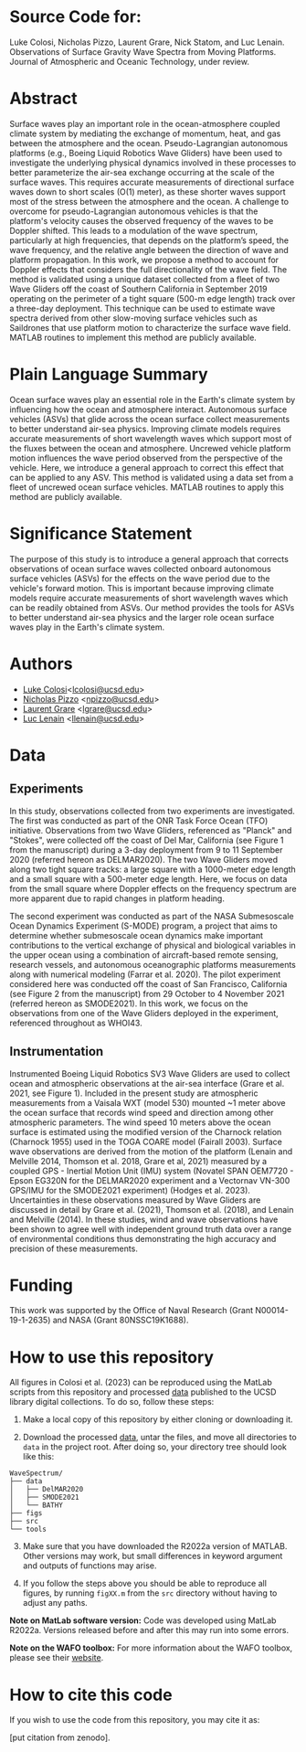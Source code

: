 # Source Code for: 

Luke Colosi, Nicholas Pizzo, Laurent Grare, Nick Statom, and Luc Lenain. Observations of Surface Gravity Wave Spectra from Moving Platforms. Journal of Atmospheric and Oceanic Technology, under review. 

# Abstract 

Surface waves play an important role in the ocean-atmosphere coupled climate system by mediating the exchange of momentum, heat, and gas between the atmosphere and the ocean. Pseudo-Lagrangian autonomous platforms (e.g., Boeing Liquid Robotics Wave Gliders) have been used to investigate the underlying physical dynamics involved in these processes to better parameterize the air-sea exchange occurring at the scale of the surface waves. This requires accurate measurements of directional surface waves down to short scales (O(1) meter), as these shorter waves support most of the stress between the atmosphere and the ocean. A challenge to overcome for pseudo-Lagrangian autonomous vehicles is that the platform's velocity causes the observed frequency of the waves to be Doppler shifted. This leads to a modulation of the wave spectrum, particularly at high frequencies, that depends on the platform’s speed, the wave frequency, and the relative angle between the direction of wave and platform propagation. In this work, we propose a method to account for Doppler effects that considers the full directionality of the wave field. The method is validated using a unique dataset collected from a fleet of two Wave Gliders off the coast of Southern California in September 2019 operating on the perimeter of a tight square (500-m edge length) track over a three-day deployment. This technique can be used to estimate wave spectra derived from other slow-moving surface vehicles such as Saildrones that use platform motion to characterize the surface wave field. MATLAB routines to implement this method are publicly available.

# Plain Language Summary

Ocean surface waves play an essential role in the Earth's climate system by influencing how the ocean and atmosphere interact. Autonomous surface vehicles (ASVs) that glide across the ocean surface collect measurements to better understand air-sea physics. Improving climate models requires accurate measurements of short wavelength waves which support most of the fluxes between the ocean and atmosphere. Uncrewed vehicle platform motion influences the wave period observed from the perspective of the vehicle. Here, we introduce a general approach to correct this effect that can be applied to any ASV. This method is validated using a data set from a fleet of uncrewed ocean surface vehicles. MATLAB routines to apply this method are publicly available.

# Significance Statement

The purpose of this study is to introduce a general approach that corrects observations of ocean surface waves collected onboard autonomous surface vehicles (ASVs) for the effects on the wave period due to the vehicle's forward motion. This is important because improving climate models require accurate measurements of short wavelength waves which can be readily obtained from ASVs. Our method provides the tools for ASVs to better understand air-sea physics and the larger role ocean surface waves play in the Earth's climate system. 

# Authors 
* [Luke Colosi](https://lcolosi.github.io/)<<lcolosi@ucsd.edu>>
* [Nicholas Pizzo](https://scripps.ucsd.edu/profiles/npizzo) <<npizzo@ucsd.edu>>
* [Laurent Grare](https://airsea.ucsd.edu/people/) <<lgrare@ucsd.edu>>
* [Luc Lenain](https://scripps.ucsd.edu/profiles/llenain) <<llenain@ucsd.edu>>

# Data

## Experiments

In this study, observations collected from two experiments are investigated. The first was conducted as part of the ONR Task Force Ocean (TFO) initiative. Observations from two Wave Gliders, referenced as "Planck" and "Stokes", were collected off the coast of Del Mar, California (see Figure 1 from the manuscript) during a 3-day deployment from 9 to 11 September 2020 (referred hereon as DELMAR2020). The two Wave Gliders moved along two tight square tracks: a large square with a 1000-meter edge length and a small square with a 500-meter edge length. Here, we focus on data from the small square where Doppler effects on the frequency spectrum are more apparent due to rapid changes in platform heading.

The second experiment was conducted as part of the NASA Submesoscale Ocean Dynamics Experiment (S-MODE) program, a project that aims to determine whether submesoscale ocean dynamics make important contributions to the vertical exchange of physical and biological variables in the upper ocean using a combination of aircraft-based remote sensing, research vessels, and autonomous oceanographic platforms measurements along with numerical modeling (Farrar et al. 2020). The pilot experiment considered here was conducted off the coast of San Francisco, California (see Figure 2 from the manuscript) from 29 October to 4 November 2021 (referred hereon as SMODE2021). In this work, we focus on the observations from one of the Wave Gliders deployed in the experiment, referenced throughout as WHOI43.  

## Instrumentation

Instrumented Boeing Liquid Robotics SV3 Wave Gliders are used to collect ocean and atmospheric observations at the air-sea interface (Grare et al. 2021, see Figure 1). Included in the present study are atmospheric measurements from a Vaisala WXT (model 530) mounted ~1 meter above the ocean surface that records wind speed and direction among other atmospheric parameters. The wind speed 10 meters above the ocean surface is estimated using the modified version of the Charnock relation (Charnock 1955) used in the TOGA COARE model (Fairall 2003). Surface wave observations are derived from the motion of the platform (Lenain and Melville 2014, Thomson et al. 2018, Grare et al, 2021) measured by a coupled GPS - Inertial Motion Unit (IMU) system (Novatel SPAN OEM7720 - Epson EG320N for the DELMAR2020 experiment and a Vectornav VN-300 GPS/IMU for the SMODE2021 experiment) (Hodges et al. 2023). Uncertainties in these observations measured by Wave Gliders are discussed in detail by Grare et al. (2021), Thomson et al. (2018), and  Lenain and Melville (2014). In these studies, wind and wave observations have been shown to agree well with independent ground truth data over a range of environmental conditions thus demonstrating the high accuracy and precision of these measurements.

# Funding
This work was supported by the Office of Naval Research (Grant N00014-19-1-2635) and NASA (Grant 80NSSC19K1688).

# How to use this repository

All figures in Colosi et al. (2023) can be reproduced using the MatLab scripts from this repository and processed [data](https://doi.org/10.6075/J0C829GC) published to the UCSD library digital collections. To do so, follow these steps:

1. Make a local copy of this repository by either cloning or downloading it.

2. Download the processed [data](https://doi.org/10.6075/J0C829GC), untar the files, and move all directories to `data` in the project root. After doing so, your directory tree should look like this:

```
WaveSpectrum/
├── data
│   ├── DelMAR2020
│   ├── SMODE2021
│   └── BATHY
├── figs
├── src
└── tools
```

3. Make sure that you have downloaded the R2022a version of MATLAB. Other versions may work, but small differences in keyword argument and outputs of functions may arise.   

4. If you follow the steps above you should be able to reproduce all figures, by running `figXX.m` from the `src` directory without having to adjust any paths.

**Note on MatLab software version:** Code was developed using MatLab R2022a. Versions released before and after this may run into some errors. 

**Note on the WAFO toolbox:** For more information about the WAFO toolbox, please see their [website](https://www.maths.lth.se/matstat/wafo/).

# How to cite this code

If you wish to use the code from this repository, you may cite it as: 

[put citation from zenodo]. 

